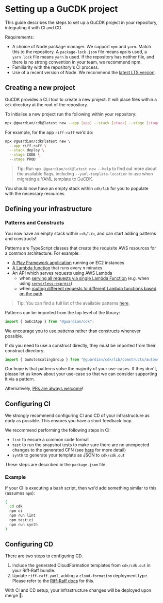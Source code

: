 # Setting up a GuCDK project
This guide describes the steps to set up a GuCDK project in your repository, integrating it with CI and CD.

Requirements:
  - A choice of Node package manager. We support `npm` and `yarn`.
    Match this to the repository. A `package-lock.json` file means `npm` is used, a `yarn.lock` file means `yarn` is used.
    If the repository has neither file, and there is no strong convention in your team, we recommend npm.
  - Familiarity with the repository's CI process.
  - Use of a recent version of Node. We recommend the [latest LTS version](https://nodejs.org/en/about/releases/).

## Creating a new project
GuCDK provides a CLI tool to create a new project.
It will place files within a `cdk` directory at the root of the repository.

To initialise a new project run the following within your repository:

```sh
npx @guardian/cdk@latest new --app [app] --stack [stack] --stage [stage] --package-manager [npm|yarn]
```

For example, for the app `riff-raff` we'd do:

```sh
npx @guardian/cdk@latest new \
  --app riff-raff \
  --stack deploy \
  --stage CODE \
  --stage PROD
```

> Tip: Run `npx @guardian/cdk@latest new --help` to find out more about the available flags,
including `--yaml-template-location` to use when migrating a YAML template to GuCDK.

You should now have an empty stack within `cdk/lib` for you to populate with the necessary resources.

## Defining your infrastructure

### Patterns and Constructs

You now have an empty stack within `cdk/lib`, and can start adding patterns and constructs!

Patterns are TypeScript classes that create the requisite AWS resources for a common architecture. For example:

* [A Play Framework application](https://guardian.github.io/cdk/classes/patterns.GuEc2App.html) running on EC2 instances
* [A Lambda function](https://guardian.github.io/cdk/classes/patterns.GuScheduledLambda.html) that runs every *n* minutes
* An API which serves requests using AWS Lambda
  * when [serving all requests via single Lambda Function](https://guardian.github.io/cdk/classes/patterns.GuApiLambda.html)
(e.g. when using [`serverless-express`](https://github.com/vendia/serverless-express))
  * when [routing different requests to different Lambda functions based on the path](https://guardian.github.io/cdk/classes/patterns.GuApiGatewayWithLambdaByPath.html)

> Tip: You can find a full list of the available patterns [here](https://guardian.github.io/cdk/modules/patterns.html).

Patterns can be imported from the top level of the library:

```typescript
import { GuEc2App } from "@guardian/cdk";
```

We encourage you to use patterns rather than constructs whenever possible.

If do you need to use a construct directly, they must be imported from their construct directory:

```typescript
import { GuAutoScalingGroup } from "@guardian/cdk/lib/constructs/autoscaling";
```

Our hope is that patterns solve the majority of your use-cases. If they don't,
please let us know about your use-case so that we can consider supporting it via
a pattern.

Alternatively, [PRs are always welcome](./contributing.md)!

## Configuring CI
We strongly recommend configuring CI and CD of your infrastructure as early as possible.
This ensures you have a short feedback loop.

We recommend performing the following steps in CI:
  - `lint` to ensure a common code format
  - `test` to run the snapshot tests to make sure there are no unexpected changes to the generated CFN (see [here](best-practices.md) for more detail)
  - `synth` to generate your template as JSON to `cdk/cdk.out`

These steps are described in the `package.json` file.

### Example
If your CI is executing a bash script, then we'd add something similar to this (assumes `npm`):

```sh
(
  cd cdk
  npm ci
  npm run lint
  npm test:ci
  npm run synth
)
```

## Configuring CD
There are two steps to configuring CD.

1. Include the generated CloudFormation templates from `cdk/cdk.out` in your Riff-Raff bundle.
2. Update `riff-raff.yaml`, adding a `cloud-formation` deployment type. Please refer to the [Riff-Raff docs](https://riffraff.gutools.co.uk/docs/magenta-lib/types#cloudformation) for this.

With CI and CD setup, your infrastructure changes will be deployed upon merge 🎉.
